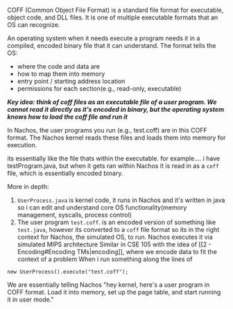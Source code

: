 COFF (Common Object File Format) is a standard file format for executable, object code, and DLL files. It is one of multiple executable formats that an OS can recognize.

An operating system when it needs execute a program needs it in a compiled, encoded binary file that it can understand. The format tells the OS:
- where the code and data are
- how to map them into memory
- entry point / starting address location
- permissions for each section(e.g., read-only, executable)

***Key idea: think of coff files as an executable file of a user program. We cannot read it directly as it's encoded in binary, but the operating system knows how to load the coff file and run it***

In Nachos, the user programs you run (e.g., test.coff) are in this COFF format. The Nachos kernel reads these files and loads them into memory for execution.

 its essentially like the file thats within the executable. for example.... i have testProgram.java, but when it gets ran within Nachos it is read in as a `coff` file, which is essentially encoded binary.

More in depth:
1. `UserProcess.java` is kernel code, it runs in Nachos and it's written in java so i can edit and understand core OS functionality(memory management, syscalls, process control)
2. The user program `test.coff`. is an encoded version of something like `test.java`, however its converted to a `coff` file format so its in the right context for Nachos, the simulated OS, to run. Nachos executes it via simulated MIPS architecture Similar in CSE 105 with the idea of [[2 - Encoding#Encoding TMs|encoding]], where we encode data to fit the context of a problem
When i run something along the lines of 
```
new UserProcess().execute("test.coff");
```
We are essentially telling Nachos "hey kernel, here's a user program in COFF format. Load it into memory, set up the page table, and start running it in user mode."
